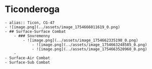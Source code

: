 # Ticonderoga
	- alias:: Ticon, CG-47
	- ![image.png](../assets/image_1754666011619_0.png)
	- ## Surface-Surface Combat
		- ### Sovremenny
			- ![image.png](../assets/image_1754662335198_0.png)
				- ![image.png](../assets/image_1754663248585_0.png)
				- ![image.png](../assets/image_1754663520960_0.png)
		-
	- Surface-Air Combat
	- Surface-Sub Combat